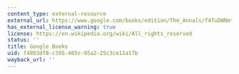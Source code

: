 ```yaml
---
content_type: external-resource
external_url: https://www.google.com/books/edition/The_Annals/f4TuDWNmtFgC?hl=en&gbpv=1
has_external_license_warning: true
license: https://en.wikipedia.org/wiki/All_rights_reserved
status: ''
title: Google Books
uid: f4893df8-c395-465c-95a2-25c3ce11a17b
wayback_url: ''
---
```

